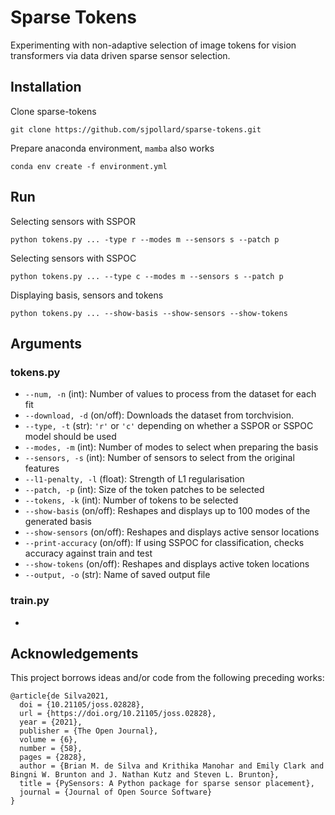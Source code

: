 # Sparse Tokens

Experimenting with non-adaptive selection of image tokens for vision transformers via data driven sparse sensor selection.

## Installation

Clone sparse-tokens

```
git clone https://github.com/sjpollard/sparse-tokens.git
```

Prepare anaconda environment, `mamba` also works

```
conda env create -f environment.yml
```

## Run

Selecting sensors with SSPOR

```
python tokens.py ... -type r --modes m --sensors s --patch p
```

Selecting sensors with SSPOC

```
python tokens.py ... --type c --modes m --sensors s --patch p
```

Displaying basis, sensors and tokens

```
python tokens.py ... --show-basis --show-sensors --show-tokens
```

## Arguments

### tokens.py

- `--num, -n` (int): Number of values to process from the dataset for each fit
- `--download, -d` (on/off): Downloads the dataset from torchvision.
- `--type, -t` (str): `'r'` or `'c'` depending on whether a SSPOR or SSPOC model should be used
- `--modes, -m` (int): Number of modes to select when preparing the basis
- `--sensors, -s` (int): Number of sensors to select from the original features
- `--l1-penalty, -l` (float): Strength of L1 regularisation
- `--patch, -p` (int): Size of the token patches to be selected
- `--tokens, -k` (int): Number of tokens to be selected
- `--show-basis` (on/off): Reshapes and displays up to 100 modes of the generated basis
- `--show-sensors` (on/off): Reshapes and displays active sensor locations
- `--print-accuracy` (on/off): If using SSPOC for classification, checks accuracy against train and test
- `--show-tokens` (on/off): Reshapes and displays active token locations
- `--output, -o` (str): Name of saved output file

### train.py

-

## Acknowledgements
This project borrows ideas and/or code from the following preceding works:

```
@article{de Silva2021,
  doi = {10.21105/joss.02828},
  url = {https://doi.org/10.21105/joss.02828},
  year = {2021},
  publisher = {The Open Journal},
  volume = {6},
  number = {58},
  pages = {2828},
  author = {Brian M. de Silva and Krithika Manohar and Emily Clark and Bingni W. Brunton and J. Nathan Kutz and Steven L. Brunton},
  title = {PySensors: A Python package for sparse sensor placement},
  journal = {Journal of Open Source Software}
}
```